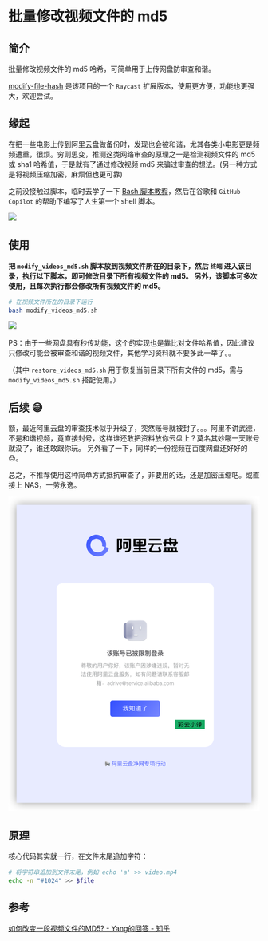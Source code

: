 # 批量修改视频文件的 md5

## 简介

批量修改视频文件的 md5 哈希，可简单用于上传网盘防审查和谐。

[modify-file-hash](https://github.com/tisfeng/modify-file-hash) 是该项目的一个 `Raycast` 扩展版本，使用更方便，功能也更强大，欢迎尝试。

## 缘起

在把一些电影上传到阿里云盘做备份时，发现也会被和谐，尤其各类小电影更是频频遭重，很烦。穷则思变，推测这类网络审查的原理之一是检测视频文件的 md5 或 sha1 哈希值，于是就有了通过修改视频 md5 来骗过审查的想法。(另一种方式是将视频压缩加密，麻烦但也更可靠)

之前没接触过脚本，临时去学了一下 [Bash 脚本教程](https://wangdoc.com/bash/intro.html)，然后在谷歌和 `GitHub Copilot` 的帮助下编写了人生第一个 shell 脚本。

![](https://tva1.sinaimg.cn/large/e6c9d24egy1h1ioyvdjpbj21c00u040d.jpg)

## 使用

**把 `modify_videos_md5.sh` 脚本放到视频文件所在的目录下，然后 `终端` 进入该目录，执行以下脚本，即可修改目录下所有视频文件的 md5。 另外，该脚本可多次使用，且每次执行都会修改所有视频文件的 md5。**

```bash
# 在视频文件所在的目录下运行
bash modify_videos_md5.sh
```

![](https://tva1.sinaimg.cn/large/e6c9d24egy1h1iv9r7db9j21ac0u0n13.jpg)

PS：由于一些网盘具有秒传功能，这个的实现也是靠比对文件哈希值，因此建议只修改可能会被审查和谐的视频文件，其他学习资料就不要多此一举了。。

（其中 `restore_videos_md5.sh` 用于恢复当前目录下所有文件的 md5，需与 `modify_videos_md5.sh` 搭配使用。）



## 后续 😅

额，最近阿里云盘的审查技术似乎升级了，突然账号就被封了。。。阿里不讲武德，不是和谐视频，竟直接封号，这样谁还敢把资料放你云盘上？莫名其妙哪一天账号就没了，谁还敢跟你玩。 另外看了一下，同样的一份视频在百度网盘还好好的 😓。

总之，不推荐使用这种简单方式抵抗审查了，非要用的话，还是加密压缩吧。或直接上 NAS，一劳永逸。

![image-20221024110433492](https://raw.githubusercontent.com/tisfeng/ImageBed/main/uPic/image-20221024110433492-1666580673.png)

## 原理

核心代码其实就一行，在文件末尾追加字符：

```bash
# 将字符串追加到文件末尾，例如 echo 'a' >> video.mp4
echo -n "#1024" >> $file
```



## 参考

[如何改变一段视频文件的MD5? - Yang的回答 - 知乎](https://www.zhihu.com/question/25378331/answer/80903615)